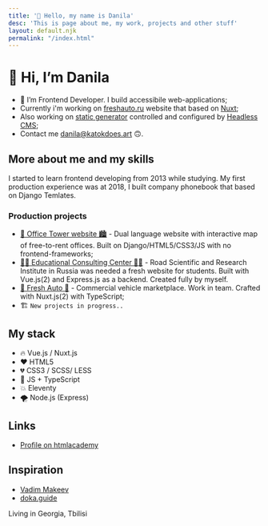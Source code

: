 ```yaml
---
title: '👋 Hello, my name is Danila'
desc: 'This is page about me, my work, projects and other stuff'
layout: default.njk
permalink: "/index.html"
---
```


# 👋 Hi, I’m Danila

- 👀 I’m Frontend Developer. I build accessibile web-applications;
- Currently i'm working on [freshauto.ru](https://freshauto.ru) website that based on [Nuxt](https://nuxtjs.org/);
- Also working on [static generator](https://www.11ty.dev/) controlled and configured by [Headless CMS](https://strapi.io/);
- Contact me [danila@katokdoes.art](mailto:danila@katokdoes.art) 🙃.

## More about me and my skills

I started to learn frontend developing from 2013 while studying.
My first production experience was at 2018, I built company phonebook that based on Django Temlates.

### Production projects

- [🏢 Office Tower website 🏙](https://officetower.ru/ru/) - Dual language website with interactive map of free-to-rent offices. Built on Django/HTML5/CSS3/JS with no frontend-frameworks;
- [🧑‍🎓 Educational Consulting Center 👨‍🎓](https://consult.rosdorspk.ru/) - Road Scientific and Research Institute in Russia was needed a fresh website for students. Built with Vue.js(2) and Express.js as a backend. Created fully by myself.
- [🚙 Fresh Auto 🚗](https://freshauto.ru) - Commercial vehicle marketplace. Work in team. Crafted with Nuxt.js(2) with TypeScript;
- 🏗 ```New projects in progress..```

## My stack

- 🔥 Vue.js / Nuxt.js
- ❤️ HTML5
- 💔 CSS3 / SCSS/ LESS
- 💛 JS + TypeScript
- 💥 Eleventy
- 🌪 Node.js (Express)

## Links

- [Profile on htmlacademy](https://htmlacademy.ru/profile/katok)

## Inspiration

- [Vadim Makeev](https://github.com/pepelsbey)
- [doka.guide](https://github.com/doka-guide/content)

Living in Georgia, Tbilisi
